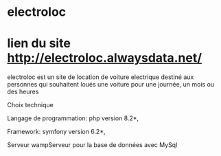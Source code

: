 # electroloc

# lien du site  http://electroloc.alwaysdata.net/

electroloc est un site de location de voiture electrique destiné aux personnes qui souhaitent loués une voiture pour une journée, un mois ou des heures

Choix technique

Langage de programmation: php version 8.2*,

Framework: symfony version 6.2*,

Serveur wampServeur pour la base de données avec MySql